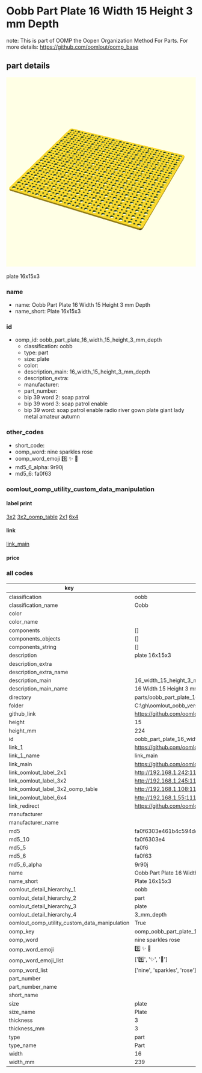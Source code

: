 # Oobb Part Plate 16 Width 15 Height 3 mm Depth  

note: This is part of OOMP the Oopen Organization Method For Parts. For more details: https://github.com/oomlout/oomp_base

##  part details
  

[![](3dpr.png)](3dpr.png)

plate 16x15x3



### name
* name: Oobb Part Plate 16 Width 15 Height 3 mm Depth
* name_short: Plate 16x15x3 
### id
* oomp_id: oobb_part_plate_16_width_15_height_3_mm_depth
  * classification: oobb
  * type: part
  * size: plate
  * color: 
  * description_main: 16_width_15_height_3_mm_depth
  * description_extra: 
  * manufacturer: 
  * part_number: 
  * bip 39 word 2: soap patrol
  * bip 39 word 3: soap patrol enable
  * bip 39 word: soap patrol enable radio river gown plate giant lady metal amateur autumn

### other_codes
* short_code: 
* oomp_word: nine sparkles rose
* oomp_word_emoji :nine: :sparkles: :rose:
* md5_6_alpha: 9r90j
* md5_6: fa0f63






### oomlout_oomp_utility_custom_data_manipulation
#### label print
[3x2](http://192.168.1.245:1112/?label=oomp%209r90j)
[3x2_oomp_table](http://192.168.1.108:1112/?label=oomp%209r90j)
[2x1](http://192.168.1.242:1112/?label=oomp%209r90j)
[6x4](http://192.168.1.55:1112/?label=oomp%209r90j)    

#### link

[link_main](https://github.com/oomlout/oomlout_oobb_version_4_generated_parts/tree/main/navigation_oomp/oobb/part/plate/16_width_15_height_3_mm_depth/part)                              

#### price







### all codes 
| key | value |  
| --- | --- |  
| classification | oobb |  
| classification_name | Oobb |  
| color |  |  
| color_name |  |  
| components | [] |  
| components_objects | [] |  
| components_string | [] |  
| description | plate 16x15x3 |  
| description_extra |  |  
| description_extra_name |  |  
| description_main | 16_width_15_height_3_mm_depth |  
| description_main_name | 16 Width 15 Height 3 mm Depth |  
| directory | parts/oobb_part_plate_16_width_15_height_3_mm_depth |  
| folder | C:\gh\oomlout_oobb_version_4_generated_parts\parts\oobb_part_plate_16_width_15_height_3_mm_depth |  
| github_link | https://github.com/oomlout/oomlout_oomp_part_src/tree/main/parts/oobb_part_plate_16_width_15_height_3_mm_depth |  
| height | 15 |  
| height_mm | 224 |  
| id | oobb_part_plate_16_width_15_height_3_mm_depth |  
| link_1 | https://github.com/oomlout/oomlout_oobb_version_4_generated_parts/tree/main/navigation_oomp/oobb/part/plate/16_width_15_height_3_mm_depth/part |  
| link_1_name | link_main |  
| link_main | https://github.com/oomlout/oomlout_oobb_version_4_generated_parts/tree/main/navigation_oomp/oobb/part/plate/16_width_15_height_3_mm_depth/part |  
| link_oomlout_label_2x1 | http://192.168.1.242:1112/?label=oomp%209r90j |  
| link_oomlout_label_3x2 | http://192.168.1.245:1112/?label=oomp%209r90j |  
| link_oomlout_label_3x2_oomp_table | http://192.168.1.108:1112/?label=oomp%209r90j |  
| link_oomlout_label_6x4 | http://192.168.1.55:1112/?label=oomp%209r90j |  
| link_redirect | https://github.com/oomlout/oomlout_oobb_version_4_generated_parts/tree/main/parts/oobb_plate_16_15_03 |  
| manufacturer |  |  
| manufacturer_name |  |  
| md5 | fa0f6303e461b4c594dd6b0c92a84e6d |  
| md5_10 | fa0f6303e4 |  
| md5_5 | fa0f6 |  
| md5_6 | fa0f63 |  
| md5_6_alpha | 9r90j |  
| name | Oobb Part Plate 16 Width 15 Height 3 mm Depth |  
| name_short | Plate 16x15x3  |  
| oomlout_detail_hierarchy_1 | oobb |  
| oomlout_detail_hierarchy_2 | part |  
| oomlout_detail_hierarchy_3 | plate |  
| oomlout_detail_hierarchy_4 | 3_mm_depth |  
| oomlout_oomp_utility_custom_data_manipulation | True |  
| oomp_key | oomp_oobb_part_plate_16_width_15_height_3_mm_depth |  
| oomp_word | nine sparkles rose |  
| oomp_word_emoji | :nine: :sparkles: :rose: |  
| oomp_word_emoji_list | [':nine:', ':sparkles:', ':rose:'] |  
| oomp_word_list | ['nine', 'sparkles', 'rose'] |  
| part_number |  |  
| part_number_name |  |  
| short_name |  |  
| size | plate |  
| size_name | Plate |  
| thickness | 3 |  
| thickness_mm | 3 |  
| type | part |  
| type_name | Part |  
| width | 16 |  
| width_mm | 239 |  
